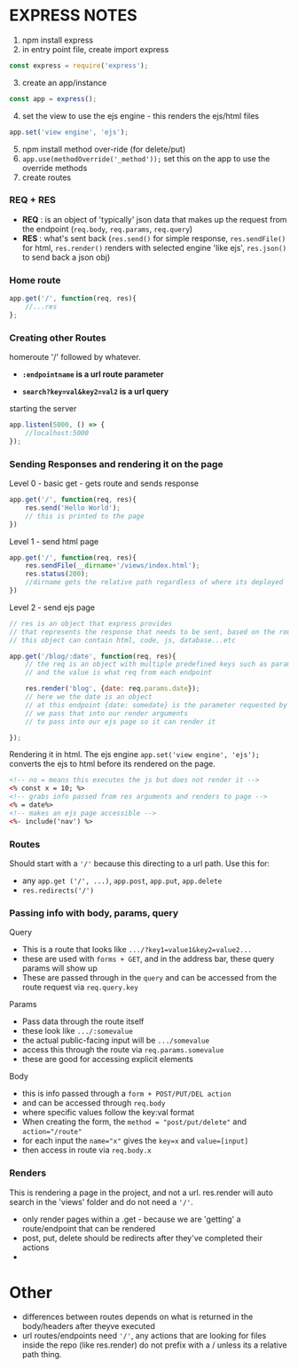 # EXPRESS NOTES

1. npm install express
2. in entry point file, create import express
```javascript
const express = require('express');
```
3. create an app/instance
```javascript
const app = express();
```
4. set the view to use the ejs engine - this renders the ejs/html files
```javascript
app.set('view engine', 'ejs');
```
5. npm install method over-ride (for delete/put)
6. `app.use(methodOverride('_method'));` set this on the app to use the override methods
7. create routes

### REQ + RES

 - **REQ** : is an object of 'typically' json data that makes up the request from the endpoint (`req.body`, `req.params`, `req.query`)
 - **RES** : what's sent back (`res.send()` for simple response, `res.sendFile()` for html, `res.render()` renders with selected engine 'like ejs', `res.json()` to send back a json obj)

### Home route

```javascript
app.get('/', function(req, res){
    //...res
};
```

### Creating other Routes

homeroute '/' followed by whatever.

 - **`:endpointname` is a url route parameter**

 - **`search?key=val&key2=val2` is a url query**


starting the server
```javascript
app.listen(5000, () => {
    //localhost:5000
});
```

### Sending Responses and rendering it on the page

Level 0 - basic get - gets route and sends response

```javascript
app.get('/', function(req, res){
    res.send('Hello World');
    // this is printed to the page
})
```

Level 1 - send html page

```javascript
app.get('/', function(req, res){
    res.sendFile(__dirname+'/views/index.html');
    res.status(200);
    //dirname gets the relative path regardless of where its deployed
})
```

Level 2 - send ejs page

```javascript
// res is an object that express provides
// that represents the response that needs to be sent, based on the route that was requested
// this object can contain html, code, js, database...etc

app.get('/blog/:date', function(req, res){
    // the req is an object with multiple predefined keys such as params: and query:
    // and the value is what req from each endpoint

    res.render('blog', {date: req.params.date});
    // here we the date is an object
    // at this endpoint {date: somedate} is the parameter requested by the endpoint
    // we pass that into our render arguments
    // to pass into our ejs page so it can render it

});
```
Rendering it in html. The ejs engine `app.set('view engine', 'ejs');` converts the ejs to html before its rendered on the page.

```HTML
<!-- no = means this executes the js but does not render it -->
<% const x = 10; %>
<!-- grabs info passed from res arguments and renders to page -->
<% = date%>
<!-- makes an ejs page accessible -->
<%- include('nav') %>
```


### Routes

Should start with a `'/'` because this directing to a url path.
Use this for:
 - any `app.get ('/', ...)`, `app.post`, `app.put`, `app.delete`
 - `res.redirects('/')`


### Passing info with body, params, query

Query
 - This is a route that looks like `.../?key1=value1&key2=value2...`
 - these are used with `forms + GET`, and in the address bar, these query params will show up
 - These are passed through in the `query` and can be accessed from the route request via `req.query.key`


 Params
 - Pass data through the route itself
 - these look like `.../:somevalue`
 - the actual public-facing input will be `.../somevalue`
 - access this through the route via `req.params.somevalue`
 - these are good for accessing explicit elements

 Body
 - this is info passed through a `form + POST/PUT/DEL action`
 - and can be accessed through `req.body`
 - where specific values follow the key:val format
 - When creating the form, the `method = "post/put/delete"` and `action="/route"`
 - for each input the `name="x"` gives the `key=x` and `value=[input]`
 - then access in route via `req.body.x`



### Renders

This is rendering a page in the project, and not a url.
res.render will auto search in the 'views' folder and do not need a `'/'`.
 - only render pages within a .get - because we are 'getting' a route/endpoint that can be rendered
 - post, put, delete should be redirects after they've completed their actions
 -




# Other

 - differences between routes depends on what is returned in the body/headers after theyve executed
 - url routes/endpoints need `'/'`, any actions that are looking for files inside the repo (like res.render) do not prefix with a / unless its a relative path thing.